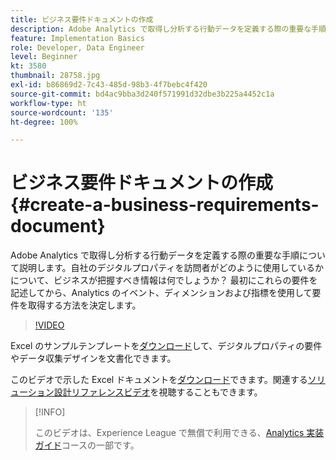 ```yaml
---
title: ビジネス要件ドキュメントの作成
description: Adobe Analytics で取得し分析する行動データを定義する際の重要な手順について説明します。
feature: Implementation Basics
role: Developer, Data Engineer
level: Beginner
kt: 3580
thumbnail: 28758.jpg
exl-id: b86869d2-7c43-485d-98b3-4f7bebc4f420
source-git-commit: bd4ac9bba3d240f571991d32dbe3b225a4452c1a
workflow-type: ht
source-wordcount: '135'
ht-degree: 100%

---
```


# ビジネス要件ドキュメントの作成{#create-a-business-requirements-document}

Adobe Analytics で取得し分析する行動データを定義する際の重要な手順について説明します。自社のデジタルプロパティを訪問者がどのように使用しているかについて、ビジネスが把握すべき情報は何でしょうか？ 最初にこれらの要件を記述してから、Analytics のイベント、ディメンションおよび指標を使用して要件を取得する方法を決定します。

>[!VIDEO](https://video.tv.adobe.com/v/28758/?quality=12)

Excel のサンプルテンプレートを[ダウンロード](assets/aa-implementation-playbook.xlsx)して、デジタルプロパティの要件やデータ収集デザインを文書化できます。

このビデオで示した Excel ドキュメントを[ダウンロード](assets/geometrixx-clothiers-brd-sdr.xlsx)できます。関連する[ソリューション設計リファレンスビデオ](creating-and-maintaining-an-sdr.md)を視聴することもできます。

>[!INFO]
>
> このビデオは、Experience League で無償で利用できる、[Analytics 実装ガイド](https://experienceleague.adobe.com/?recommended=Analytics-D-1-2019.1)コースの一部です。
